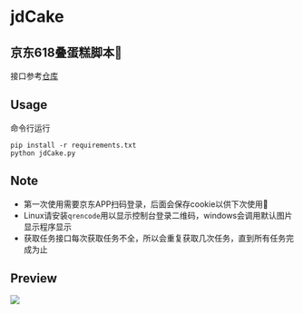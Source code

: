 # jdCake
## 京东618叠蛋糕脚本📜
接口参考[仓库](https://github.com/zarkin404/sweater/tree/master/jingdong/2020_cake_baker)  
## Usage
命令行运行
```
pip install -r requirements.txt
python jdCake.py
```
## Note
- 第一次使用需要京东APP扫码登录，后面会保存cookie以供下次使用🍪
- Linux请安装`qrencode`用以显示控制台登录二维码，windows会调用默认图片显示程序显示
- 获取任务接口每次获取任务不全，所以会重复获取几次任务，直到所有任务完成为止
## Preview
![](https://github.com/Ri773r/jdCake/blob/master/jdCake_preview.png)
